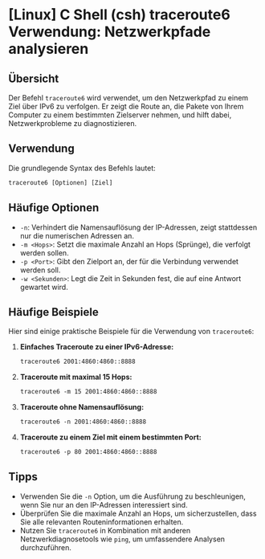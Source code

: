 # [Linux] C Shell (csh) traceroute6 Verwendung: Netzwerkpfade analysieren

## Übersicht
Der Befehl `traceroute6` wird verwendet, um den Netzwerkpfad zu einem Ziel über IPv6 zu verfolgen. Er zeigt die Route an, die Pakete von Ihrem Computer zu einem bestimmten Zielserver nehmen, und hilft dabei, Netzwerkprobleme zu diagnostizieren.

## Verwendung
Die grundlegende Syntax des Befehls lautet:

```csh
traceroute6 [Optionen] [Ziel]
```

## Häufige Optionen
- `-n`: Verhindert die Namensauflösung der IP-Adressen, zeigt stattdessen nur die numerischen Adressen an.
- `-m <Hops>`: Setzt die maximale Anzahl an Hops (Sprünge), die verfolgt werden sollen.
- `-p <Port>`: Gibt den Zielport an, der für die Verbindung verwendet werden soll.
- `-w <Sekunden>`: Legt die Zeit in Sekunden fest, die auf eine Antwort gewartet wird.

## Häufige Beispiele
Hier sind einige praktische Beispiele für die Verwendung von `traceroute6`:

1. **Einfaches Traceroute zu einer IPv6-Adresse:**
   ```csh
   traceroute6 2001:4860:4860::8888
   ```

2. **Traceroute mit maximal 15 Hops:**
   ```csh
   traceroute6 -m 15 2001:4860:4860::8888
   ```

3. **Traceroute ohne Namensauflösung:**
   ```csh
   traceroute6 -n 2001:4860:4860::8888
   ```

4. **Traceroute zu einem Ziel mit einem bestimmten Port:**
   ```csh
   traceroute6 -p 80 2001:4860:4860::8888
   ```

## Tipps
- Verwenden Sie die `-n` Option, um die Ausführung zu beschleunigen, wenn Sie nur an den IP-Adressen interessiert sind.
- Überprüfen Sie die maximale Anzahl an Hops, um sicherzustellen, dass Sie alle relevanten Routeninformationen erhalten.
- Nutzen Sie `traceroute6` in Kombination mit anderen Netzwerkdiagnosetools wie `ping`, um umfassendere Analysen durchzuführen.